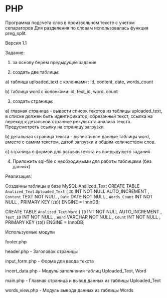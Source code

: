 # PHP
Программа подсчета слов в произвольном тексте с учетом сепараторов
Для разделения по словам использовалась функция preg_split. 

Версия 1.1

Задание:

1) за основу берем предыдущее задание

2) создать две таблицы:

a) таблица uploaded_text с колонками : id, content, date, words_count

b) таблица word с колонками: id, text_id, word, count

3) создать страницы:

a) главная страница - вывести список текстов из таблицы uploaded_text, в списке должен
быть идентификатор, обрезанный текст, ссылка на переход к детальной странице
результата анализа текста. Предусмотреть ссылку на страницу загрузки.

b) детальная страница текста - вывести все данные таблицы word, вместе с самим текстом,
датой загрузки и общим количеством слов.

c) страница с формой для вставки текста из предыдущего задания

4) Приложить sql-file c необходимыми для работы таблицами (без данных)

Pеализация:

Созданны таблицы в базе MySQL Analized_Text
CREATE TABLE `Analized_Text`.`Uploaded_Text` ( `ID` INT NOT NULL AUTO_INCREMENT , `Content` TEXT NOT NULL , `Date` DATE NOT NULL , `Words_Count` INT NOT NULL , PRIMARY KEY (`ID`)) ENGINE = InnoDB;

CREATE TABLE `Analized_Text`.`Word` ( `ID` INT NOT NULL AUTO_INCREMENT , `Text_ID` INT NOT NULL , `Word` VARCHAR NOT NULL , `Count` INT NOT NULL , PRIMARY KEY (`ID`)) ENGINE = InnoDB;

Используемые модули

footer.php 

header.php - Заголовок страницы

input_form.php - Форма для ввода текста

incert_data.php - Модуль заполнения таблиц Uploaded_Text, Word

main.php - Главная страница и вывод данных из таблицы Uploaded_Text

words_view.php - Модуль вывода данных из таблицы Words
